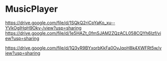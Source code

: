 # MusicPlayer
https://drive.google.com/file/d/1SQkQ2riCpYaKo_xu--YVkOglHqH9Oky-/view?usp=sharing
https://drive.google.com/file/d/1e5HAZt_0fmSJAM2ZQzACL058CQYh6Izf/view?usp=sharing


https://drive.google.com/file/d/1Q3yR9BYxorbKkFa0OvJqoH8k4XWFRt5w/view?usp=sharing
